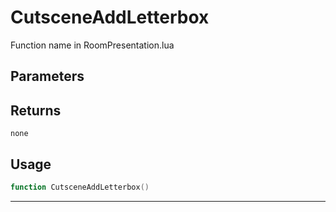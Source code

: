 # CutsceneAddLetterbox
Function name in RoomPresentation.lua
## Parameters

## Returns
`none`
## Usage
```lua
function CutsceneAddLetterbox()
```
---
